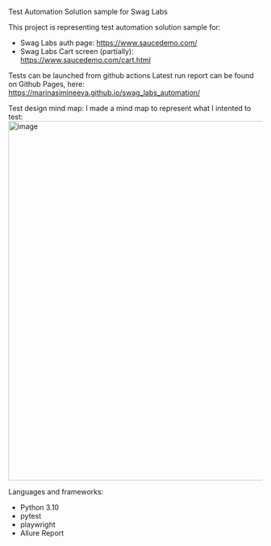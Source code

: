Test Automation Solution sample for Swag Labs 

This project is representing test automation solution sample for:
- Swag Labs auth page: https://www.saucedemo.com/
- Swag Labs Cart screen (partially): https://www.saucedemo.com/cart.html

Tests can be launched from github actions
Latest run report can be found on Github Pages, here: https://marinasimineeva.github.io/swag_labs_automation/ 

Test design mind map:
I made a mind map to represent what I intented to test:
<img width="714" alt="image" src="https://github.com/MarinaSimineeva/swag_labs_automation/assets/113627437/f6420061-93e5-4bef-a388-e6d01b294d17">

Languages and frameworks:
- Python 3.10
- pytest
- playwright
- Allure Report

